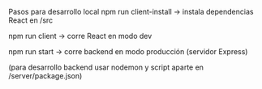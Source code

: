 Pasos para desarrollo local
npm run client-install → instala dependencias React en /src

npm run client → corre React en modo dev

npm run start → corre backend en modo producción (servidor Express)

(para desarrollo backend usar nodemon y script aparte en /server/package.json)